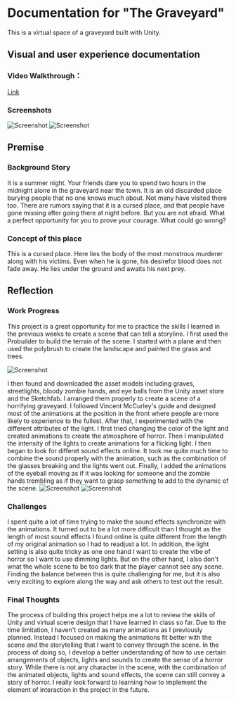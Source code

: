 # Documentation for "The Graveyard"

This is a virtual space of a graveyard built with Unity. 

## Visual and user experience documentation
### Video Walkthrough：
[Link](https://www.youtube.com/watch?v=BsuQA7besVQ)
### Screenshots
![Screenshot](img1.jpg)
![Screenshot](img2.png)


## Premise

### Background Story

It is a summer night. Your friends dare you to spend two hours in the midnight alone in the graveyard near the town. It is an old discarded place burying people that no one knows much about. Not many have visited there too. There are rumors saying that it is a cursed place, and that people have gone missing after going there at night before. But you are not afraid. What a perfect opportunity for you to prove your courage. What could go wrong?
### Concept of this place

This is a cursed place. Here lies the body of the most monstrous murderer along with his victims. Even when he is gone, his desirefor blood does not fade away. He lies under the ground and awaits his next prey.

## Reflection

### Work Progress

This project is a great opportunity for me to practice the skills I learned in the previous weeks to create a scene that can tell a storyline. I first used the Probuilder to build the terrain of the scene. I started with a plane and then used the polybrush to create the landscape and painted the grass and trees.

![Screenshot](img5.png)

I then found and downloaded the asset models including graves, streetlights, bloody zombie hands, and eye balls from the Unity asset store and the Sketchfab. I arranged them properly to create a scene of a horrifying graveyard. I followed Vincent McCurley's guide and designed most of the animations at the position in the front where people are more likely to experience to the fullest. After that, I experimented with the different attributes of the light. I first tried changing the color of the light and created animations to create the atmosphere of horror. Then I manipulated the intensity of the lights to create animations for a flicking light. I then began to look for differet sound effects online. It took me quite much time to combine the sound properly with the animation, such as the combination of the glasses breaking and the lights went out. Finally, I added the animations of the eyeball moving as if it was looking for someone and the zombie hands trembling as if they want to grasp something to add to the dynamic of the scene.
![Screenshot](img3.png)
![Screenshot](img4.png)

### Challenges

I spent quite a lot of time trying to make the sound effects synchronize with the animations. It turned out to be a lot more difficult than I thought as the length of most sound effects I found online is quite different from the length of my original animation so I had to readjust a lot. In addition, the light setting is also quite tricky as one one hand I want to create the vibe of horror so I want to use dimming lights. But on the other hand, I also don't wnat the whole scene to be too dark that the player cannot see any scene. Finding the balance between this is quite challenging for me, but it is also very exciting to explore along the way and ask others to test out the result.

### Final Thoughts

The process of building this project helps me a lot to review the skills of Unity and virtual scene design that I have learned in class so far. Due to the time limitation, I haven't created as many animations as I previously planned. Instead I focused on making the animations fit better with the scene and the storytelling that I want to convey through the scene. In the process of doing so, I develop a better understanding of how to use certain arrangements of objects, lights and sounds to create the sense of a horror story. While there is not any character in the scene, with the combination of the animated objects, lights and sound effects, the scene can still convey a story of horror. I really look forward to learning how to implement the element of interaction in the project in the future.



